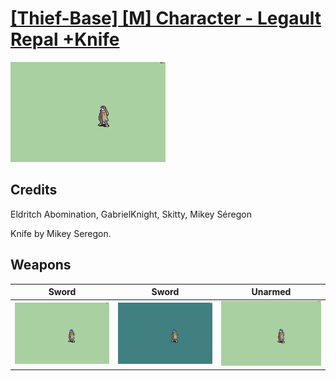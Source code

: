 # [\[Thief-Base\] \[M\] Character - Legault Repal +Knife](./)

<img src="./1.%20Sword/Sword_000.png" alt="[Thief-Base] [M] Character - Legault Repal +Knife standing" />

## Credits

Eldritch Abomination, GabrielKnight, Skitty, Mikey Séregon

Knife by Mikey Seregon.

## Weapons


|Sword |Sword |Unarmed |
|  :---: | :---: | :---: |
| <img alt="Sword animation" src="./1.%20Sword/Sword.gif" /> | <img alt="Sword animation" src="./1.%20Sword%20(Knife)/Sword.gif" /> | <img alt="Unarmed animation" src="./8.%20Unarmed/Unarmed.gif" /> |
